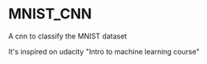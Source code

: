 # MNIST_CNN
A cnn to classify the MNIST dataset

It's inspired on udacity "Intro to machine learning course" 
